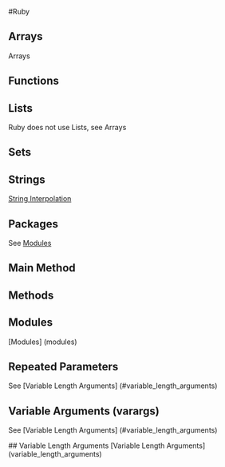 #Ruby 

## Arrays
Arrays

## Functions

## Lists
Ruby does not use Lists, see Arrays

## Sets

## Strings
[String Interpolation](string_interpolation)

## Packages
See [Modules](#modules)

## Main Method

## Methods

<a name="modules"></a>
## Modules
[Modules] (modules)

## Repeated Parameters
See [Variable Length Arguments] (#variable_length_arguments)

## Variable Arguments (varargs)
See [Variable Length Arguments] (#variable_length_arguments)

<a name="variable_length_arguments">
## Variable Length Arguments
[Variable Length Arguments](variable_length_arguments)





